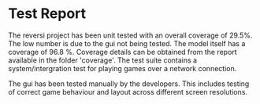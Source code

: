 # Test Report
The reversi project has been unit tested with an overall coverage of 29.5%. The low number is due to the gui not being tested. The model itself has a coverage of 96.8 %. Coverage details can be obtained from the report available in the folder 'coverage'. The test suite contains a system/intergration test for playing games over a network connection.

The gui has been tested manually by the developers. This includes testing of correct game behaviour and layout across different screen resolutions.